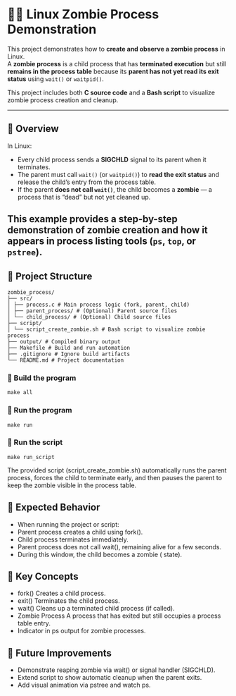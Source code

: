 # 🧟‍♂️ Linux Zombie Process Demonstration

This project demonstrates how to **create and observe a zombie process** in Linux.  
A **zombie process** is a child process that has **terminated execution** but still **remains in the process table** because its **parent has not yet read its exit status** using `wait()` or `waitpid()`.

This project includes both **C source code** and a **Bash script** to visualize zombie process creation and cleanup.

---

## 📙 Overview

In Linux:
- Every child process sends a **SIGCHLD** signal to its parent when it terminates.
- The parent must call `wait()` (or `waitpid()`) to **read the exit status** and release the child’s entry from the process table.
- If the parent **does not call `wait()`**, the child becomes a **zombie** — a process that is “dead” but not yet cleaned up.

This example provides a **step-by-step demonstration** of zombie creation and how it appears in process listing tools (`ps`, `top`, or `pstree`).
---

## 📁 Project Structure

```
zombie_process/
├── src/
│ ├── process.c # Main process logic (fork, parent, child)
│ ├── parent_process/ # (Optional) Parent source files
│ └── child_process/ # (Optional) Child source files
├── script/
│ └── script_create_zombie.sh # Bash script to visualize zombie process
├── output/ # Compiled binary output
├── Makefile # Build and run automation
├── .gitignore # Ignore build artifacts
└── README.md # Project documentation
```

### 🔹 Build the program

```
make all
```

### 🔹 Run the program

```
make run
```

### 🔹 Run the script

```
make run_script
```

The provided script (script_create_zombie.sh) automatically runs the parent process,
forces the child to terminate early, and then pauses the parent to keep the zombie visible in the process table.

## 🧪 Expected Behavior
- When running the project or script:
- Parent process creates a child using fork().
- Child process terminates immediately.
- Parent process does not call wait(), remaining alive for a few seconds.
- During this window, the child becomes a zombie (<defunct> state).

## 🧠 Key Concepts
- fork()	Creates a child process.
- exit()	Terminates the child process.
- wait()	Cleans up a terminated child process (if called).
- Zombie Process	A process that has exited but still occupies a process table entry.
- <defunct>	Indicator in ps output for zombie processes.

## 🚀 Future Improvements
- Demonstrate reaping zombie via wait() or signal handler (SIGCHLD).
- Extend script to show automatic cleanup when the parent exits.
- Add visual animation via pstree and watch ps.